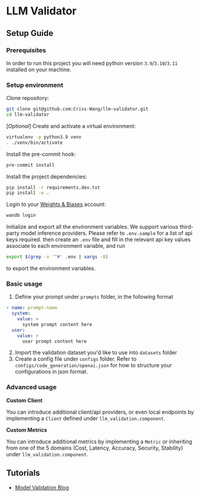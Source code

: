 # LLM Validator

## Setup Guide

### Prerequisites

In order to run this project you will need python version `3.9`/`3.10`/`3.11` installed on your machine.

### Setup environment

Clone repository:

```bash
git clone git@github.com:Criss-Wang/llm-validator.git
cd llm-validator
```

[*Optional*] Create and activate a virtual environment:

```bash
virtualenv -p python3.9 venv
. ./venv/bin/activate
```

Install the pre-commit hook:

```bash
pre-commit install
```

Install the project dependencies:

```bash
pip install -r requirements.dev.txt
pip install -e .
```

Login to your [Weights & Biases](https://wandb.ai/site) account:

```bash
wandb login
````

Initialize and export all the environment variables.
We support various third-party model inference providers. Please refer to `.env.sample` for a list of api keys required. then create an `.env` file and fill in the relevant api key values associate to each environment variable, and run 

```bash
export $(grep -v '^#' .env | xargs -0)
```

to export the environment variables.


### Basic usage
1. Define your prompt under `prompts` folder, in the following format
```yaml
- name: prompt-name
  system:
    value: >
      system prompt content here
  user:
    value: >
      user prompt content here
```
2. Import the validation dataset you'd like to use into `datasets` folder
3. Create a config file under `configs` folder. Refer to `configs/code_generation/openai.json` for how to structure your configurations in json format.


### Advanced usage
**Custom Client**

You can introduce additional client/api providers, or even local endpoints by implementing a `Client` defined under `llm_validation.component`.

**Custom Metrics**

You can introduce additional metrics by implementing a `Metric` or inheriting from one of the 5 domains (Cost, Latency, Accuracy, Security, Stability) under `llm_validation.component`.



## Tutorials
- [Model Validation Blog](https://criss-wang.com/post/software/model-iteration-research-validation/)

